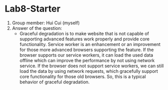 # Lab8-Starter
1. Group member: Hui Cui (myself)
2. Answer of the question:
   - Graceful degradation is to make website that is not capable of supporting advanced features work properly and provide core functionality. Service worker is an enhancement or an improvement for those more advanced browsers supporting the feature. If the browser supports our service workers, it can load the used data offline which can improve the performance by not using network service. If the browser does not support service workers, we can still load the data by using network requests, which gracefully support core functionality for those old browsers. So, this is a typical behavior of graceful degradation.
